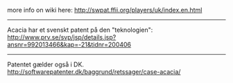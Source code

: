 more info on wiki here: <http://swpat.ffii.org/players/uk/index.en.html>

------------------------------------------------------------------------

Acacia har et svenskt patent på den \"teknologien\":
<http://www.prv.se/svp/jsp/details.jsp?ansnr=992013466&kap=-21&tidnr=200406>

------------------------------------------------------------------------

Patentet gælder også i DK.
<http://softwarepatenter.dk/baggrund/retssager/case-acacia/>
